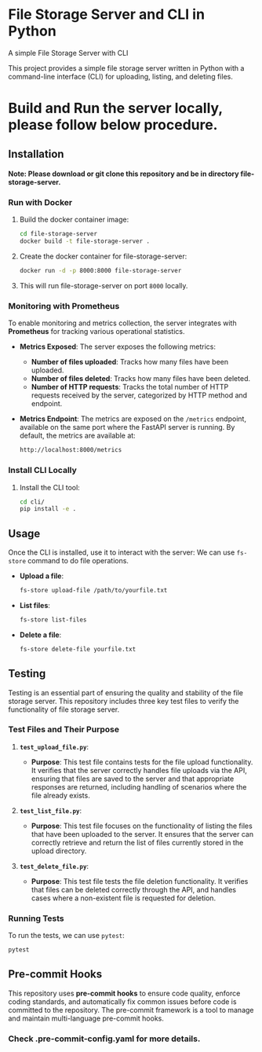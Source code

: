 # File Storage Server and CLI in Python
A simple File Storage Server with CLI

This project provides a simple file storage server written in Python with a command-line interface (CLI) for uploading, listing, and deleting files.

# Build and Run the server locally, please follow below procedure.
## Installation
#### Note: Please download or git clone this repository and be in directory file-storage-server.

### Run with Docker
1. Build the docker container image:
   ```bash
   cd file-storage-server
   docker build -t file-storage-server .
   ```

2. Create the docker container for file-storage-server:
   ```bash
   docker run -d -p 8000:8000 file-storage-server
   ```

3. This will run file-storage-server on port `8000` locally.

### Monitoring with Prometheus

To enable monitoring and metrics collection, the server integrates with **Prometheus** for tracking various operational statistics.

- **Metrics Exposed**: The server exposes the following metrics:
  - **Number of files uploaded**: Tracks how many files have been uploaded.
  - **Number of files deleted**: Tracks how many files have been deleted.
  - **Number of HTTP requests**: Tracks the total number of HTTP requests received by the server, categorized by HTTP method and endpoint.

- **Metrics Endpoint**: The metrics are exposed on the `/metrics` endpoint, available on the same port where the FastAPI server is running. By default, the metrics are available at:
  ```bash
  http://localhost:8000/metrics


### Install CLI Locally
1. Install the CLI tool:
   ```bash
   cd cli/
   pip install -e .
   ```

## Usage

Once the CLI is installed, use it to interact with the server:
We can use `fs-store` command to do file operations.

- **Upload a file**:
  ```bash
  fs-store upload-file /path/to/yourfile.txt
  ```

- **List files**:
  ```bash
  fs-store list-files
  ```

- **Delete a file**:
  ```bash
  fs-store delete-file yourfile.txt
  ```

## Testing

Testing is an essential part of ensuring the quality and stability of the file storage server. 
This repository includes three key test files to verify the functionality of file storage server.

### Test Files and Their Purpose

1. **`test_upload_file.py`**:
   - **Purpose**: This test file contains tests for the file upload functionality. It verifies that the server correctly handles file uploads via the API, ensuring that files are saved to the server and that appropriate responses are returned, including handling of scenarios where the file already exists.

2. **`test_list_file.py`**:
   - **Purpose**: This test file focuses on the functionality of listing the files that have been uploaded to the server. It ensures that the server can correctly retrieve and return the list of files currently stored in the upload directory.

3. **`test_delete_file.py`**:
   - **Purpose**: This test file tests the file deletion functionality. It verifies that files can be deleted correctly through the API, and handles cases where a non-existent file is requested for deletion.

### Running Tests

To run the tests, we can use `pytest`:
```bash
pytest
```

## Pre-commit Hooks

This repository uses **pre-commit hooks** to ensure code quality, enforce coding standards, and automatically fix common issues before code is committed to the repository. 
The pre-commit framework is a tool to manage and maintain multi-language pre-commit hooks.
### Check .pre-commit-config.yaml for more details.

